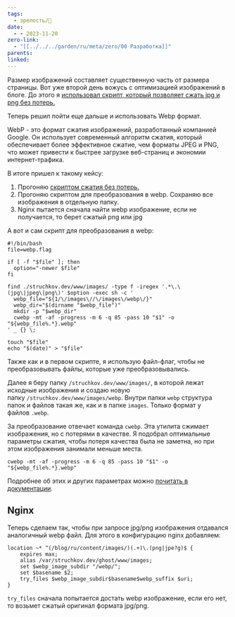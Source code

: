 ```yaml
---
tags:
  - зрелость/🌱
date:
  - - 2023-11-20
zero-link:
  - "[[../../../garden/ru/meta/zero/00 Разработка]]"
parents: 
linked: 
---
```

Размер изображений составляет существенную часть от размера страницы. Вот уже второй день вожусь с оптимизацией изображений в блоге. До этого я [использовал скрипт, который позволяет сжать jpg и png без потерь.](https://struchkov.dev/blog/ru/image-optimization/)

Теперь решил пойти еще дальше и использовать Webp формат.

WebP - это формат сжатия изображений, разработанный компанией Google. Он использует современный алгоритм сжатия, который обеспечивает более эффективное сжатие, чем форматы JPEG и PNG, что может привести к быстрее загрузке веб-страниц и экономии интернет-трафика.

В итоге пришел к такому кейсу:

1. Прогоняю [скриптом сжатия без потерь.](https://struchkov.dev/blog/ru/image-optimization/)
2. Прогоняю скриптом для преобразования в webp. Сохраняю все изображения в отдельную папку.
3. Nginx пытается сначала найти webp изображение, если не получается, то берет сжатый png или jpg

А вот и сам скрипт для преобразования в webp:

```shell
#!/bin/bash
file=webp.flag

if [ -f "$file" ]; then
  option="-newer $file"
fi

find ./struchkov.dev/www/images/ -type f -iregex '.*\.\(jpg\|jpeg\|png\)' $option -exec sh -c '
  webp_file="${1/\/images\//\/images\/webp\/}"
  webp_dir="$(dirname "$webp_file")"
  mkdir -p "$webp_dir"
  cwebp -mt -af -progress -m 6 -q 85 -pass 10 "$1" -o "${webp_file%.*}.webp"
' _ {} \;

touch "$file"
echo "$(date)" > "$file"
```

Также как и в первом скрипте, я использую файл-флаг, чтобы не преобразовывать файлы, которые уже преобразовывались.

Далее я беру папку `/struchkov.dev/www/images/`, в которой лежат исходные изображения и создаю новую папку `/struchkov.dev/www/images/webp`. Внутри папки `webp` структура папок и файлов такая же, как и в папке `images`. Только формат у файлов `.webp`.

За преобразование отвечает команда `cwebp`. Эта утилита сжимает изображения, но с потерями в качестве. Я подобрал оптимальные параметры сжатия, чтобы потеря качества была не заметна, но при этом изображения занимали меньше места.

```shell
cwebp -mt -af -progress -m 6 -q 85 -pass 10 "$1" -o "${webp_file%.*}.webp"
```

Подробнее об этих и других параметрах можно [почитать в документации](https://developers.google.com/speed/webp/docs/cwebp?hl=ru).

## Nginx
Теперь сделаем так, чтобы при запросе jpg/png изображения отдавался аналогичный webp файл. Для этого в конфигурацию nginx добавляем:

```
location ~* ^(/blog/ru/content/images/)(.+)\.(png|jpe?g)$ {	
    expires max;
    alias /var/struchkov.dev/ghost/www/images;
    set $webp_image_subdir "/webp/";
    set $basename $2;
    try_files $webp_image_subdir$basename$webp_suffix $uri;
}
```

`try_files` сначала попытается достать webp изображение, если его нет, то возьмет сжатый оригинал формата jpg/png.

